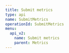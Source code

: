 ```yaml
---
title: Submit metrics
type: api
name: SubmitMetrics
operationId: SubmitMetrics
menu:
  api_v2:
    name: Submit metrics
    parent: Metrics
---
```

